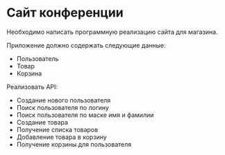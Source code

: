 # Сайт конференции
Необходимо написать программную реализацию сайта для магазина. 

Приложение должно содержать следующие данные:

* Пользователь
* Товар
* Корзина

Реализовать API:

* Создание нового пользователя
* Поиск пользователя по логину
* Поиск пользователя по маске имя и фамилии
* Создание товара
* Получение списка товаров
* Добавление товара в корзину
* Получение корзины для пользователя